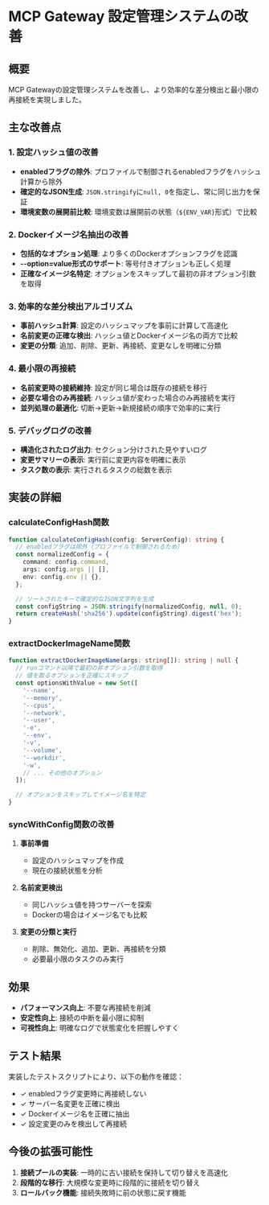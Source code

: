# MCP Gateway 設定管理システムの改善

## 概要

MCP Gatewayの設定管理システムを改善し、より効率的な差分検出と最小限の再接続を実現しました。

## 主な改善点

### 1. 設定ハッシュ値の改善

- **enabledフラグの除外**: プロファイルで制御されるenabledフラグをハッシュ計算から除外
- **確定的なJSON生成**: `JSON.stringify`に`null, 0`を指定し、常に同じ出力を保証
- **環境変数の展開前比較**: 環境変数は展開前の状態（`${ENV_VAR}`形式）で比較

### 2. Dockerイメージ名抽出の改善

- **包括的なオプション処理**: より多くのDockerオプションフラグを認識
- **--option=value形式のサポート**: 等号付きオプションも正しく処理
- **正確なイメージ名特定**: オプションをスキップして最初の非オプション引数を取得

### 3. 効率的な差分検出アルゴリズム

- **事前ハッシュ計算**: 設定のハッシュマップを事前に計算して高速化
- **名前変更の正確な検出**: ハッシュ値とDockerイメージ名の両方で比較
- **変更の分類**: 追加、削除、更新、再接続、変更なしを明確に分類

### 4. 最小限の再接続

- **名前変更時の接続維持**: 設定が同じ場合は既存の接続を移行
- **必要な場合のみ再接続**: ハッシュ値が変わった場合のみ再接続を実行
- **並列処理の最適化**: 切断→更新→新規接続の順序で効率的に実行

### 5. デバッグログの改善

- **構造化されたログ出力**: セクション分けされた見やすいログ
- **変更サマリーの表示**: 実行前に変更内容を明確に表示
- **タスク数の表示**: 実行されるタスクの総数を表示

## 実装の詳細

### calculateConfigHash関数

```typescript
function calculateConfigHash(config: ServerConfig): string {
  // enabledフラグは除外（プロファイルで制御されるため）
  const normalizedConfig = {
    command: config.command,
    args: config.args || [],
    env: config.env || {},
  };

  // ソートされたキーで確定的なJSON文字列を生成
  const configString = JSON.stringify(normalizedConfig, null, 0);
  return createHash('sha256').update(configString).digest('hex');
}
```

### extractDockerImageName関数

```typescript
function extractDockerImageName(args: string[]): string | null {
  // runコマンド以降で最初の非オプション引数を取得
  // 値を取るオプションを正確にスキップ
  const optionsWithValue = new Set([
    '--name',
    '--memory',
    '--cpus',
    '--network',
    '--user',
    '-e',
    '--env',
    '-v',
    '--volume',
    '--workdir',
    '-w',
    // ... その他のオプション
  ]);

  // オプションをスキップしてイメージ名を特定
}
```

### syncWithConfig関数の改善

1. **事前準備**
   - 設定のハッシュマップを作成
   - 現在の接続状態を分析

2. **名前変更検出**
   - 同じハッシュ値を持つサーバーを探索
   - Dockerの場合はイメージ名でも比較

3. **変更の分類と実行**
   - 削除、無効化、追加、更新、再接続を分類
   - 必要最小限のタスクのみ実行

## 効果

- **パフォーマンス向上**: 不要な再接続を削減
- **安定性向上**: 接続の中断を最小限に抑制
- **可視性向上**: 明確なログで状態変化を把握しやすく

## テスト結果

実装したテストスクリプトにより、以下の動作を確認：

- ✓ enabledフラグ変更時に再接続しない
- ✓ サーバー名変更を正確に検出
- ✓ Dockerイメージ名を正確に抽出
- ✓ 設定変更のみを検出して再接続

## 今後の拡張可能性

1. **接続プールの実装**: 一時的に古い接続を保持して切り替えを高速化
2. **段階的な移行**: 大規模な変更時に段階的に接続を切り替え
3. **ロールバック機能**: 接続失敗時に前の状態に戻す機能

